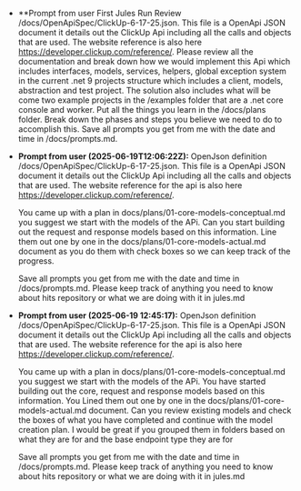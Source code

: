 - **Prompt from user First Jules Run
  <issue>
Review /docs/OpenApiSpec/ClickUp-6-17-25.json. This file is a OpenApi JSON document it details out the ClickUp Api including all the calls and objects that are used. The website reference is also here https://developer.clickup.com/reference/. Please review all the documentation and break down how we would implement this Api which includes interfaces, models, services, helpers, global exception system in the current .net 9 projects structure which includes a client, models, abstraction and test  project. The solution also includes what will be come two example projects in the /examples folder that are a .net core console and worker.  Put all the things you learn in the /docs/plans folder. Break down the phases and steps you believe we need to do to accomplish this. Save all prompts you get from me with the date and time in /docs/prompts.md.
 </issue>
 
- **Prompt from user (2025-06-19T12:06:22Z):**
  <issue>
  OpenJson definition /docs/OpenApiSpec/ClickUp-6-17-25.json. This file is a OpenApi JSON document it details out the ClickUp Api including all the calls and objects that are used. The website reference for the api is also here https://developer.clickup.com/reference/.

  You came up with a plan in docs/plans/01-core-models-conceptual.md you suggest we start with the models of the APi. Can you start building out the request and response models based on this information. Line them out one by one in the docs/plans/01-core-models-actual.md document as you do them with check boxes so we can keep track of the progress.


  Save all prompts you get from me with the date and time in /docs/prompts.md.
  Please keep track of anything you need to know about hits repository or what we are doing with it in jules.md
  </issue>

- **Prompt from user (2025-06-19 12:45:17):**
  <issue>
  OpenJson definition /docs/OpenApiSpec/ClickUp-6-17-25.json. This file is a OpenApi JSON document it details out the ClickUp Api including all the calls and objects that are used. The website reference for the api is also here https://developer.clickup.com/reference/.

  You came up with a plan in docs/plans/01-core-models-conceptual.md you suggest we start with the models of the APi. You have started building out the core, request and response models based on this information. You Lined them out one by one in the docs/plans/01-core-models-actual.md document. Can you review existing models and check the boxes of what you have completed and continue with the model creation plan. I would be great if you grouped them in folders based on what they are for and the base endpoint type they are for

  Save all prompts you get from me with the date and time in /docs/prompts.md. Please keep track of anything you need to know about hits repository or what we are doing with it in jules.md
  </issue>
